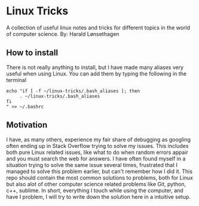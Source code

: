 # Linux Tricks
A collection of useful linux notes and tricks for different topics in the world of computer science.
By: Harald Lønsethagen

## How to install
There is not really anything to install, but I have made many aliases very useful when using Linux. You can add them by typing the following in the terminal
```
echo "if [ -f ~/linux-tricks/.bash_aliases ]; then
     . ~/linux-tricks/.bash_aliases
fi
" >> ~/.bashrc

```
## Motivation
I have, as many others, experience my fair share of debugging as googling often ending up in Stack Overflow trying to solve my issues.
This includes both pure Linux related issues, like what to do when random errors appair and you must search the web for answers. I have often found myself in a situation trying to solve the same issue several times, frustrated that I managed to solve this problem earlier, but can't remember how I did it. This repo should contain the most common solutions to problems, both for Linux but also alot of other computer science related problems like Git, python, c++, sublime. In short, everything I touch while using the computer, and have I problem, I will try to write down the solution here in a intuitive setup.

